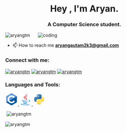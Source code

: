 <h1 align="center">Hey , I'm Aryan.</h1>
<h3 align="center">A Computer Science student.</h3>

<img align="right" alt="coding" width="400" src="https://user-images.githubusercontent.com/55389276/140866485-8fb1c876-9a8f-4d6a-98dc-08c4981eaf70.gif">

<p align="left"> <img src="https://komarev.com/ghpvc/?username=aryangtm&label=Profile%20views&color=0e75b6&style=flat" alt="aryangtm" /> </p>

- 📫 How to reach me **aryangautam2k3@gmail.com**

<h3 align="left">Connect with me:</h3>
<p align="left">
<a href="https://linkedin.com/in/aryangtm" target="blank"><img align="center" src="https://raw.githubusercontent.com/rahuldkjain/github-profile-readme-generator/master/src/images/icons/Social/linked-in-alt.svg" alt="aryangtm" height="30" width="40" /></a>
<a href="https://www.hackerrank.com/aryangautam2k3" target="blank"><img align="center" src="https://raw.githubusercontent.com/rahuldkjain/github-profile-readme-generator/master/src/images/icons/Social/hackerrank.svg" alt="aryangtm" height="30" width="40" /></a>
<a href="https://www.leetcode.com/aryangtm" target="blank"><img align="center" src="https://raw.githubusercontent.com/rahuldkjain/github-profile-readme-generator/master/src/images/icons/Social/leet-code.svg" alt="aryangtm" height="30" width="40" /></a>
</p>

<h3 align="left">Languages and Tools:</h3>
<p align="left"> <a href="https://www.cprogramming.com/" target="_blank" rel="noreferrer"> <img src="https://raw.githubusercontent.com/devicons/devicon/master/icons/c/c-original.svg" alt="c" width="40" height="40"/> </a> <a href="https://www.java.com" target="_blank" rel="noreferrer"> <img src="https://raw.githubusercontent.com/devicons/devicon/master/icons/java/java-original.svg" alt="java" width="40" height="40"/> </a> <a href="https://www.python.org" target="_blank" rel="noreferrer"> <img src="https://raw.githubusercontent.com/devicons/devicon/master/icons/python/python-original.svg" alt="python" width="40" height="40"/> </a> </p>

<p>&nbsp;<img align="center" src="https://github-readme-stats.vercel.app/api?username=aryangtm&show_icons=true&locale=en" alt="aryangtm" /></p>

<p><img align="center" src="https://github-readme-streak-stats.herokuapp.com/?user=aryangtm&" alt="aryangtm" /></p>
